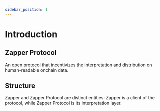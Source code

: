 ```yaml
---
sidebar_position: 1
---
```


# Introduction
## Zapper Protocol
An open protocol that incentivizes the interpretation and distribution on human-readable onchain data.

## Structure

Zapper and Zapper Protocol are distinct entities: Zapper is a client of the protocol, while Zapper Protocol is its interpretation layer. 
